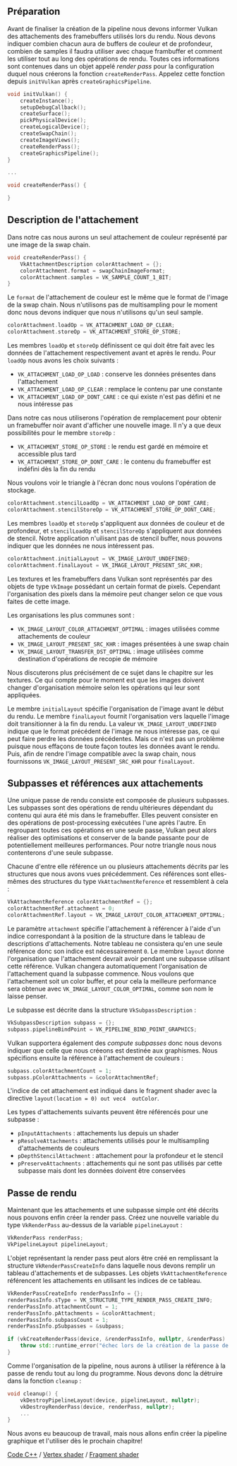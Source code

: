 ##  Préparation

Avant de finaliser la création de la pipeline nous devons informer Vulkan des attachements des framebuffers utilisés 
lors du rendu. Nous devons indiquer combien chacun aura de buffers de couleur et de profondeur, combien de samples il
faudra utiliser avec chaque frambuffer et comment les utiliser tout au long des opérations de rendu. Toutes ces 
informations sont contenues dans un objet appelé _render pass_ pour la configuration duquel nous créerons la fonction
`createRenderPass`. Appelez cette fonction depuis `initVulkan` après `createGraphicsPipeline`.

```c++
void initVulkan() {
    createInstance();
    setupDebugCallback();
    createSurface();
    pickPhysicalDevice();
    createLogicalDevice();
    createSwapChain();
    createImageViews();
    createRenderPass();
    createGraphicsPipeline();
}

...

void createRenderPass() {

}
```

## Description de l'attachement

Dans notre cas nous aurons un seul attachement de couleur représenté par une image de la swap chain.

```c++
void createRenderPass() {
    VkAttachmentDescription colorAttachment = {};
    colorAttachment.format = swapChainImageFormat;
    colorAttachment.samples = VK_SAMPLE_COUNT_1_BIT;
}
```

Le `format` de l'attachement de couleur est le même que le format de l'image de la swap chain. Nous n'utilisons pas 
de multisampling pour le moment donc nous devons indiquer que nous n'utilisons qu'un seul sample.

```c++
colorAttachment.loadOp = VK_ATTACHMENT_LOAD_OP_CLEAR;
colorAttachment.storeOp = VK_ATTACHMENT_STORE_OP_STORE;
```

Les membres `loadOp` et `storeOp` définissent ce qui doit être fait avec les données de l'attachement respectivement
avant et après le rendu. Pour `loadOp` nous avons les choix suivants :

* `VK_ATTACHMENT_LOAD_OP_LOAD` : conserve les données présentes dans l'attachement
* `VK_ATTACHMENT_LOAD_OP_CLEAR` : remplace le contenu par une constante
* `VK_ATTACHMENT_LOAD_OP_DONT_CARE` : ce qui existe n'est pas défini et ne nous intéresse pas

Dans notre cas nous utiliserons l'opération de remplacement pour obtenir un framebuffer noir avant d'afficher une 
nouvelle image. Il n'y a que deux possibilités pour le membre `storeOp` :

* `VK_ATTACHMENT_STORE_OP_STORE` : le rendu est gardé en mémoire et accessible plus tard
* `VK_ATTACHMENT_STORE_OP_DONT_CARE` : le contenu du framebuffer est indéfini dès la fin du rendu

Nous voulons voir le triangle à l'écran donc nous voulons l'opération de stockage.

```c++
colorAttachment.stencilLoadOp = VK_ATTACHMENT_LOAD_OP_DONT_CARE;
colorAttachment.stencilStoreOp = VK_ATTACHMENT_STORE_OP_DONT_CARE;
```

Les membres `loadOp` et `storeOp` s'appliquent aux données de couleur et de profondeur, et `stencilLoadOp` et 
`stencilStoreOp` s'appliquent aux données de stencil. Notre application n'uilisant pas de stencil buffer, nous 
pouvons indiquer que les données ne nous intéressent pas.

```c++
colorAttachment.initialLayout = VK_IMAGE_LAYOUT_UNDEFINED;
colorAttachment.finalLayout = VK_IMAGE_LAYOUT_PRESENT_SRC_KHR;
```

Les textures et les framebuffers dans Vulkan sont représentés par des objets de type `VkImage` possédant un certain 
format de pixels. Cependant l'organisation des pixels dans la mémoire peut changer selon ce que vous faites de cette 
image.

Les organisations les plus communes sont :

* `VK_IMAGE_LAYOUT_COLOR_ATTACHMENT_OPTIMAL` : images utilisées comme attachements de couleur
* `VK_IMAGE_LAYOUT_PRESENT_SRC_KHR` : images présentées à une swap chain
* `VK_IMAGE_LAYOUT_TRANSFER_DST_OPTIMAL` : image utilisées comme destination d'opérations de recopie de mémoire

Nous discuterons plus précisément de ce sujet dans le chapitre sur les textures. Ce qui compte pour le moment est que
les images doivent changer d'organisation mémoire selon les opérations qui leur sont appliquées.

Le membre `initialLayout` spécifie l'organisation de l'image avant le début du rendu. Le membre `finalLayout` fournit
l'organisation vers laquelle l'image doit transitionner à la fin du rendu. La valeur `VK_IMAGE_LAYOUT_UNDEFINED` 
indique que le format précédent de l'image ne nous intéresse pas, ce qui peut faire perdre les données précédentes. 
Mais ce n'est pas un problème puisque nous effaçons de toute façon toutes les données avant le rendu. Puis, afin de 
rendre l'image compatible avec la swap chain, nous fournissons `VK_IMAGE_LAYOUT_PRESENT_SRC_KHR` pour `finalLayout`.

## Subpasses et références aux attachements

Une unique passe de rendu consiste est composée de plusieurs subpasses. Les subpasses sont des opérations de rendu 
ultérieures dépendant du contenu qui aura été mis dans le framebuffer. Elles peuvent consister en des opérations de 
post-processing exécutées l'une après l'autre. En regroupant toutes ces opérations en une seule passe, Vulkan peut 
alors réaliser des optimisations et conserver de la bande passante pour de potentiellement meilleures performances. 
Pour notre triangle nous nous contenterons d'une seule subpasse.

Chacune d'entre elle référence un ou plusieurs attachements décrits par les structures que nous avons vues 
précédemment. Ces références sont elles-mêmes des structures du type `VkAttachmentReference` et ressemblent à cela :

```c++
VkAttachmentReference colorAttachmentRef = {};
colorAttachmentRef.attachment = 0;
colorAttachmentRef.layout = VK_IMAGE_LAYOUT_COLOR_ATTACHMENT_OPTIMAL;
```

Le paramètre `attachment` spécifie l'attachement à référencer à l'aide d'un indice correspondant à la position de la 
structure dans le tableau de descriptions d'attachements. Notre tableau ne consistera qu'en une seule référence donc 
son indice est nécessairement `0`. Le membre `layout` donne l'organisation que l'attachement devrait avoir pendant une 
subpasse utilsant cette référence. Vulkan changera automatiquement l'organisation de l'attachement quand la subpasse 
commence. Nous voulons que l'attachement soit un color buffer, et pour cela la meilleure performance sera obtenue avec
`VK_IMAGE_LAYOUT_COLOR_OPTIMAL`, comme son nom le laisse penser.

Le subpasse est décrite dans la structure `VkSubpassDescription` :

```c++
VkSubpassDescription subpass = {};
subpass.pipelineBindPoint = VK_PIPELINE_BIND_POINT_GRAPHICS;
```

Vulkan supportera également des *compute subpasses* donc nous devons indiquer que celle que nous créeons est destinée 
aux graphismes. Nous spécifions ensuite la référence à l'attachement de couleurs :

```c++
subpass.colorAttachmentCount = 1;
subpass.pColorAttachments = &colorAttachmentRef;
```

L'indice de cet attachement est indiqué dans le fragment shader avec la directive `layout(location = 0) out vec4 
outColor`.

Les types d'attachements suivants peuvent être référencés pour une subpasse :

* `pInputAttachments` : attachements lus depuis un shader
* `pResolveAttachments` : attachements utilisés pour le multisampling d'attachements de couleurs
* `pDepthStencilAttachment` : attachement pour la profondeur et le stencil
* `pPreserveAttachments` : attachements qui ne sont pas utilisés par cette subpasse mais dont les données doivent 
être conservées

## Passe de rendu

Maintenant que les attachements et une subpasse simple ont été décrits nous pouvons enfin créer la render pass. 
Créez une nouvelle variable du type `VkRenderPass` au-dessus de la variable `pipelineLayout` :

```c++
VkRenderPass renderPass;
VkPipelineLayout pipelineLayout;
```

L'objet représentant la render pass peut alors être créé en remplissant la structure `VkRenderPassCreateInfo` dans
laquelle nous devons remplir un tableau d'attachements et de subpasses. Les objets `VkAttachmentReference` référencent
les attachements en utilisant les indices de ce tableau.

```c++
VkRenderPassCreateInfo renderPassInfo = {};
renderPassInfo.sType = VK_STRUCTURE_TYPE_RENDER_PASS_CREATE_INFO;
renderPassInfo.attachmentCount = 1;
renderPassInfo.pAttachments = &colorAttachment;
renderPassInfo.subpassCount = 1;
renderPassInfo.pSubpasses = &subpass;

if (vkCreateRenderPass(device, &renderPassInfo, nullptr, &renderPass) != VK_SUCCESS) {
    throw std::runtime_error("échec lors de la création de la passe de rendu!");
}
```

Comme l'organisation de la pipeline, nous aurons à utiliser la référence à la passe de rendu tout au long du 
programme. Nous devons donc la détruire dans la fonction `cleanup` :

```c++
void cleanup() {
    vkDestroyPipelineLayout(device, pipelineLayout, nullptr);
    vkDestroyRenderPass(device, renderPass, nullptr);
    ...
}
```

Nous avons eu beaucoup de travail, mais nous allons enfin créer la pipeline graphique et l'utiliser dès le prochain 
chapitre!

[Code C++](/code/11_render_passes.cpp) /
[Vertex shader](/code/09_shader_base.vert) /
[Fragment shader](/code/09_shader_base.frag)
